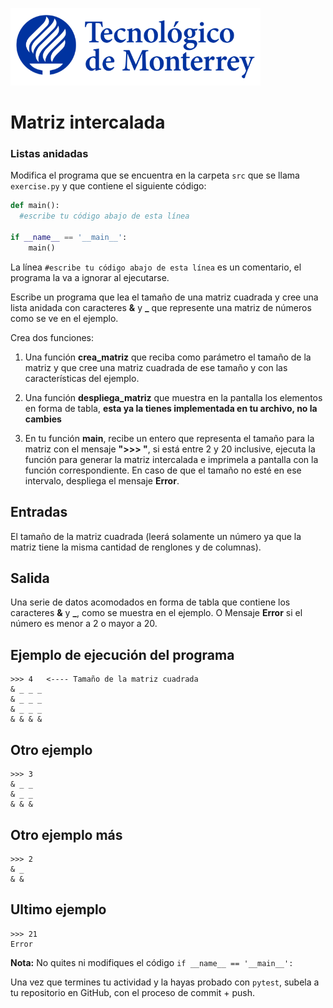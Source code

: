 ![Tec de Monterrey](../../images/logotecmty.png)
# Matriz intercalada
### Listas anidadas

Modifica el programa que se encuentra en la carpeta `src` que se llama `exercise.py` y que contiene el siguiente código:

```python
def main():
  #escribe tu código abajo de esta línea

if __name__ == '__main__':
    main()
```

La línea `#escribe tu código abajo de esta línea` es un comentario, el programa la va a ignorar al ejecutarse.

Escribe un programa que lea el tamaño de una matriz cuadrada y cree una lista anidada con caracteres **&** y **_** que represente una matriz de números como se ve en el ejemplo.  

Crea dos funciones:  

1) Una función **crea_matriz** que reciba como parámetro el tamaño de la matriz y que cree una matriz cuadrada de ese tamaño y con las características del ejemplo.  

2) Una función **despliega_matriz** que muestra en la pantalla los elementos en forma de tabla, **esta ya la tienes implementada en tu archivo, no la cambies**

3) En tu función **main**, recibe un entero que representa el tamaño para la matriz con el mensaje **">>> "**, si está entre 2 y 20 inclusive, ejecuta la función para generar la matriz intercalada e imprimela a pantalla con la función correspondiente. En caso de que el tamaño no esté en ese intervalo, despliega el mensaje **Error**.

## Entradas
El tamaño de la matriz cuadrada (leerá solamente un número ya que la matriz tiene la misma cantidad de renglones y de columnas).

## Salida  
Una serie de datos acomodados en forma de tabla que contiene los caracteres **&** y **_**, como se muestra en el ejemplo. O Mensaje **Error** si el número es menor a 2 o mayor a 20.

## Ejemplo de ejecución del programa
```
>>> 4   <---- Tamaño de la matriz cuadrada
& _ _ _
& _ _ _
& _ _ _
& & & &
```
## Otro ejemplo
```
>>> 3
& _ _
& _ _
& & &
```
## Otro ejemplo más
```
>>> 2
& _ 
& &
```

## Ultimo ejemplo
```
>>> 21
Error
```

**Nota:** No quites ni modifiques el código `if __name__ == '__main__':` 

Una vez que termines tu actividad y la hayas probado con `pytest`, subela a tu repositorio en GitHub, con el proceso de commit + push.
